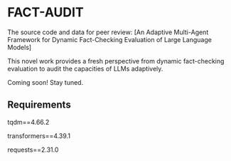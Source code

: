 # FACT-AUDIT

The source code and data for peer review: [An Adaptive Multi-Agent Framework for Dynamic Fact-Checking Evaluation of Large Language Models]

This novel work provides a fresh perspective from dynamic fact-checking evaluation to audit the capacities of LLMs adaptively.

Coming soon! Stay tuned.

## Requirements

tqdm==4.66.2

transformers==4.39.1

requests==2.31.0
